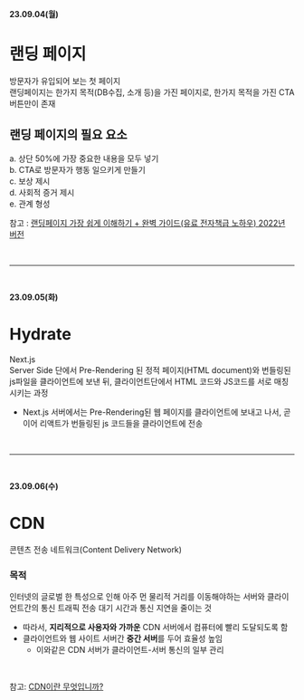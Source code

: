 **23.09.04(월)**
# 랜딩 페이지
방문자가 유입되어 보는 첫 페이지 <br>
랜딩페이지는 한가지 목적(DB수집, 소개 등)을 가진 페이지로, 한가지 목적을 가진 CTA 버튼만이 존재<br>
## 랜딩 페이지의 필요 요소
a. 상단 50%에 가장 중요한 내용을 모두 넣기 <br>
b. CTA로 방문자가 행동 일으키게 만들기<br>
c. 보상 제시<br>
d. 사회적 증거 제시<br>
e. 관계 형성<br>

참고 : [랜딩페이지 가장 쉽게 이해하기 + 완벽 가이드(유료 전자책급 노하우) 2022년 버전](https://tnart.me/%EB%9E%9C%EB%94%A9%ED%8E%98%EC%9D%B4%EC%A7%80-%EA%B0%9C%EB%85%90%EA%B3%BC-%EC%99%84%EB%B2%BD-%EA%B0%80%EC%9D%B4%EB%93%9C/)

<br>
<hr>
<br>

**23.09.05(화)**
# Hydrate
Next.js<br>
Server Side 단에서 Pre-Rendering 된 정적 페이지(HTML document)와 번들링된 js파일을 클라이언트에 보낸 뒤, 클라이언트단에서 HTML 코드와 JS코드를 서로 매칭시키는 과정<br>
  - Next.js 서버에서는 Pre-Rendering된 웹 페이지를 클라이언트에 보내고 나서, 곧이어 리액트가 번들링된 js 코드들을 클라이언트에 전송

<br>
<hr>
<br>

**23.09.06(수)**
# CDN
콘텐츠 전송 네트워크(Content Delivery Network)<br>

### 목적
인터넷의 글로벌 한 특성으로 인해 아주 먼 물리적 거리를 이동해야하는 서버와 클라이언트간의 통신 트래픽 전송 대기 시간과 통신 지연을 줄이는 것

- 따라서, **지리적으로 사용자와 가까운** CDN 서버에서 컴퓨터에 빨리 도달되도록 함
- 클라이언트와 웹 사이트 서버간 **중간 서버**를 두어 효율성 높임
  - 이와같은 CDN 서버가 클라이언트-서버 통신의 일부 관리 
<br>

참고: [CDN이란 무엇입니까?](https://aws.amazon.com/ko/what-is/cdn/)
